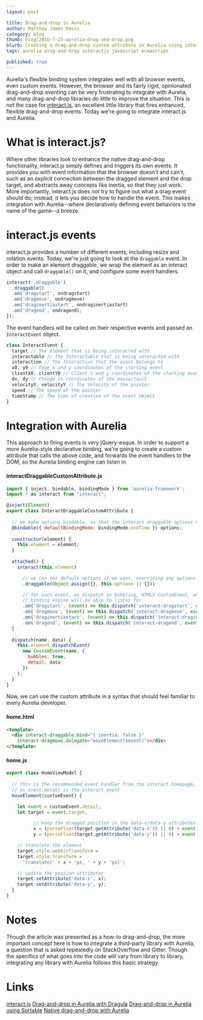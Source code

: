 ```yaml
---
layout: post

title: Drag-and-drop in Aurelia
author: Matthew James Davis
category: blog
thumb: blog/2016-7-25-aurelia-drag-and-drop.png
blurb: Creating a drag-and-drop custom attribute in Aurelia using interact.js
tags: aurelia drag-and-drop interactjs javascript ecmascript 

published: true
---
```

Aurelia's flexible binding system integrates well with all browser events, even custom events. However, the browser and its fairly rigid, opinionated drag-and-drop eventing can be very frustrating to integrate with Aurelia, and many drag-and-drop libraries do little to improve the situation. This is not the case for [interact.js](http://interactjs.io/), an excellent little library that fires enhanced, flexible drag-and-drop events. Today we're going to integrate interact.js and Aurelia.

# What is interact.js? 
Where other libraries look to enhance the native drag-and-drop functionality, interact.js simply defines and triggers its own events. It provides you with event information that the browser doesn't and can't, such as an explicit connection between the dragged element and the drop target, and abstracts away concepts like inertia, so that they just work. More importantly, interact.js does *not* try to figure out what a drag event should do; instead, it lets you decide how to handle the event. This makes integration with Aurelia--where declaratively defining event behaviors is the name of the game--a breeze.

# interact.js events 
interact.js provides a number of different events, including resize and rotation events. Today, we're just going to look at the `draggable` event. In order to make an element draggable, we wrap the element as an interact object and call `draggable()` on it, and configure some event handlers.

```javascript
interact('.draggable')
  .draggable()
  .on('dragstart', ondragstart)
  .on('dragmove', ondragmove)
  .on('draginertiastart', ondraginertiastart)
  .on('dragend', ondragend);
});
```

The event handlers will be called on their respective events and passed an `InteractEvent` object.

```javascript
class InteractEvent {
  target // The element that is being interacted with
  interactable // The Interactable that is being interacted with
  interaction // The Interaction that the event belongs to
  x0, y0 // Page x and y coordinates of the starting event
  clientX0, clientY0 // Client x and y coordinates of the starting event
  dx, dy // Change in coordinates of the mouse/touch
  velocityX, velocityY // The Velocity of the pointer
  speed // The speed of the pointer
  timeStamp // The time of creation of the event object
}
```

# Integration with Aurelia
This approach to firing events is very jQuery-esque. In order to support a more Aurelia-style declarative binding, we're going to create a custom attribute that calls the above code, and forwards the event handlers to the DOM, so the Aurelia binding engine can listen in.

#### interactDraggableCustomAttribute.js

```javascript
import { inject, bindable, bindingMode } from 'aurelia-framework';
import * as interact from "interact";

@inject(Element)
export class InteractDraggableCustomAttribute {
  
  // we make options bindable, so that the interact draggable options can be customized declaratively
  @bindable({ defaultBindingMode: bindingMode.oneTime }) options;
  
  constructor(element) {
    this.element = element;
  }
  
  attached() {
    interact(this.element)

      // we can set default options if we want, overriding any options that were passed in
      .draggable(Object.assign({}, this.options || {}))

      // for each event, we dispatch an bubbling, HTML5 CustomEvent, which the aurelia
      // binding engine will be able to listen for
      .on('dragstart', (event) => this.dispatch('interact-dragstart', event))
      .on('dragmove', (event) => this.dispatch('interact-dragmove', event))
      .on('draginertiastart', (event) => this.dispatch('interact-draginertiastart', event))
      .on('dragend', (event) => this.dispatch('interact-dragend', event));
  }
  
  dispatch(name, data) {
    this.element.dispatchEvent(
      new CustomEvent(name, {
        bubbles: true,
        detail: data
      })
    );
  }
}
```

Now, we can use the custom attribute in a syntax that should feel familiar to every Aurelia developer.

#### home.html 

```html
<template> 
  <div interact-draggable.bind="{ inertia: false }"
    interact-dragmove.delegate="moveElement($event)"></div>
</template> 
```

#### home.js

```javascript
export class HomeViewModel {
  
  // this is the recommended event handler from the interact homepage, updated
  // as event.detail is the interact event
  moveElement(customEvent) {

    let event = customEvent.detail;
    let target = event.target,

          // keep the dragged position in the data-x/data-y attributes
          x = (parseFloat(target.getAttribute('data-x')) || 0) + event.dx,
          y = (parseFloat(target.getAttribute('data-y')) || 0) + event.dy;

    // translate the element
    target.style.webkitTransform =
    target.style.transform =
      'translate(' + x + 'px, ' + y + 'px)';

    // update the posiion attributes
    target.setAttribute('data-x', x);
    target.setAttribute('data-y', y);
  }
}
```

# Notes
Though the article was presented as a how-to drag-and-drop, the more important concept here is how to integrate a third-party library with Aurelia, a question that is asked repeatedly on StackOverflow and Gitter. Though the specifics of what goes into the code will vary from library to library, integrating any library with Aurelia follows this basic strategy.

# Links
[interact.js](http://interactjs.io/)
[Drag-and-drop in Aurelia with Dragula](https://www.danyow.net/drag-and-drop-with-aurelia/)
[Drag-and-drop in Aurelia using Sortable](http://ilikekillnerds.com/2015/09/aurelia-and-dragdrop-using-sortable/)
[Native drag-and-drop with Aurelia](http://stackoverflow.com/questions/28357530/drag-and-drop-in-aurelia-not-working)